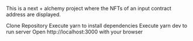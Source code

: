 This is a next + alchemy project where the NFTs of an input contract address are displayed.

Clone Repository
Execute yarn to install dependencies
Execute yarn dev to run server
Open http://localhost:3000 with your browser
